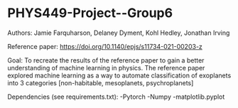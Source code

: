 # PHYS449-Project--Group6
Authors: Jamie Farquharson, Delaney Dyment, Kohl Hedley, Jonathan Irving

Reference paper: https://doi.org/10.1140/epjs/s11734-021-00203-z 

Goal: To recreate the results of the reference paper to gain a better understanding of machine learning in physics. The reference paper explored machine learning as a way to automate classification of exoplanets into 3 categories [non-habitable, mesoplanets, psychroplanets]

Dependencies (see requirements.txt):
  -Pytorch
  -Numpy
  -matplotlib.pyplot
